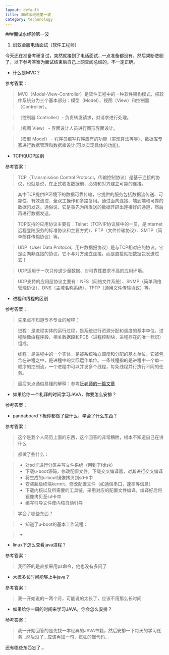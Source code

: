 ```yaml
---
layout: default
title: 面试水经验第一波
category: techonology
---
```


###面试水经验第一波

1. 蚂蚁金服电话面试（软件工程师）

今天还在准备考研复试，突然就接到了电话面试…一点准备都没有，然后果断悲剧了，以下参考答案为面试结束后自己上网查阅总结的，不一定正确。

- 什么是MVC？

参考答案：
> MVC（Model-View-Controller）是软件工程中的一种软件架构模式，把软件系统分为三个基本部分：模型（Model）、视图（View）和控制器（Controller）。

>（控制器 Controller）- 负责转发请求，对请求进行处理。

>（视图 View） - 界面设计人员进行图形界面设计。

>（模型 Model） - 程序员编写程序应有的功能（实现算法等等）、数据库专家进行数据管理和数据库设计(可以实现具体的功能)。

- TCP和UDP区别

参考答案：

> TCP（Transmission Control Protocol，传输控制协议）是基于连接的协议，也就是说，在正式收发数据前，必须和对方建立可靠的连接。

> 其中TCP提供IP环境下的数据可靠传输，它提供的服务包括数据流传送、可靠性、有效流控、全双工操作和多路复用。通过面向连接、端到端和可靠的数据包发送。通俗说，它是事先为所发送的数据开辟出连接好的通道，然后再进行数据发送。

> TCP支持的应用协议主要有：Telnet（TCP/IP协议族中的一员，是Internet远程登陆服务的标准协议和主要方式）、FTP（文件传输协议）、SMTP（简单邮件传输协议）等。

> UDP（User Data Protocol，用户数据报协议）是与TCP相对应的协议。它是面向非连接的协议，它不与对方建立连接，而是直接就把数据包发送过去！

> UDP适用于一次只传送少量数据、对可靠性要求不高的应用环境。

> UDP支持的应用层协议主要有：NFS（网络文件系统）、SNMP（简单网络管理协议）、DNS（主域名称系统）、TFTP（通用文件传输协议）等。

- 进程和线程的区别

参考答案：

> 先来点不知道专不专业的解释：

> 进程：是进程实体的运行过程，是系统进行资源分配和调度的基本单位。进程映像由程序段、相关数据段和PCB（进程控制块，进程存在的唯一标识）组成。

> 线程：是进程中的一个实体，是被系统独立调度和分配的基本单位。它被包含在进程之中，是进程中的实际运作单位。一条线程指的是进程中一个单一顺序的控制流，一个进程中可以并发多个线程，每条线程并行执行不同的任务。

> 最后来点通俗易懂的解释：参考[阮老师的一篇文章][1]

- 如果给你一个礼拜的时间学习JAVA，你要怎么安排？

参考答案：

- pandaboard下板你都做了些什么，学会了什么东西？

参考答案：

> 这个是我个人简历上面的东西，这个回答的非常糟糕，根本不知道自己在讲什么

> 都做了些什么：

> - 对sd卡进行分区并写文件系统（用到了fdisk）
> - 下载u-boot源码，修改配置文件，下载交叉编译器，对其进行交叉编译
> - 将生成的u-boot镜像拷贝到sd卡中
> - 安装超级终端kermit，修改配置文件（如通信串口，速率等信息）
> - 下载内核以及所需要的工具链，采用对应的配置文件编译，编译好后将镜像拷贝至sd卡中
> - 编写引导文件使内核自动引导 

> 学会了哪些东西？

> - 知道了u-boot的基本工作流程：

> - 

- linux下怎么查看java进程？

参考答案：

> 我回答的是直接采用ps命令，他也没有多问了

- 大概多长时间能够上手java？

参考答案：

> 我一开始说的一两个月，可能说的太长了，应该不用那么长时间

- 如果给你一周的时间来学习JAVA，你会怎么安排？

参考答案：

> 我一开始回答的是先找一本经典的JAVA书籍，然后安排一下每天的学习任务…然后没了…应该再加一句，疯狂的敲代码…

还有哪些东西忘了…


[1]: http://www.ruanyifeng.com/blog/2013/04/processes_and_threads.html 